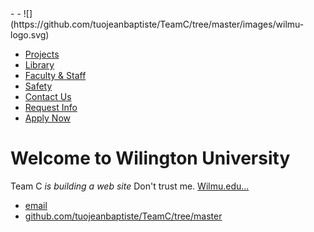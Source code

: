 <!DOCTYPE html>
<html>
	<head>
		<title>Wilmington University</title>
		<!-- link to main stylesheet -->
	-	<link rel="stylesheet" type="text/css" href="/css/main.css">
	    -    ![](https://github.com/tuojeanbaptiste/TeamC/tree/master/images/wilmu-logo.svg)
	</head>
	<body>
		<nav>
    		<ul>
        <li><a href="https://www.wilmu.edu/portals/index.aspx" data-target="#projects"><span>Projects</span></a></li>
        <li><a href="https://www.wilmu.edu/library/in.aspx" data-target="#library"><span>Library</span></a></li>
        <li><a href="https://www.wilmu.edu/staff.aspx">Faculty &amp; Staff</a></li>
        <li><a href="https://www.wilmu.edu/safety/index.aspx">Safety</a></li>
        <li><a href="https://www.wilmu.edu/contact.aspx">Contact Us</a></li>
        <li><a href="https://www.wilmu.edu/admission/inquiry.aspx" id="req-info">Request Info</a></li>
        <li><a href="https://www.wilmu.edu/admission/applyonline.aspx" id="apply-now" >Apply Now</a></li>
    		</ul>
		</nav>
		<div class="container">
    		<div class="blurb">
        		<h1>Welcome to Wilington University</h1>
				<p>Team C  <em>is building a web site</em> Don't trust me. <a href="/about">Wilmu.edu...</a></p>
    		</div><!-- /.blurb -->
		</div><!-- /.container -->
 		<footer>
    		<ul>
        		<li><a href="mailto:shankerkarra@gmail.com">email</a></li>
        		<li><a href="https://github.com/tuojeanbaptiste/TeamC/tree/master">github.com/tuojeanbaptiste/TeamC/tree/master</a></li>
			</ul>
	</body>
</html>
